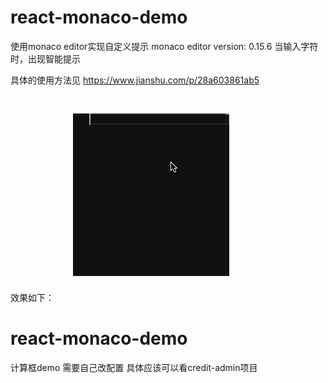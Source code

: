 # react-monaco-demo
使用monaco editor实现自定义提示
monaco editor version: 0.15.6
当输入字符时，出现智能提示

具体的使用方法见 https://www.jianshu.com/p/28a603861ab5

效果如下：
![domo](./gif/domo.gif)


# react-monaco-demo
计算框demo  需要自己改配置 具体应该可以看credit-admin项目
